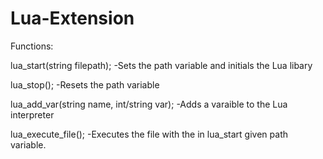 # Lua-Extension

Functions:

lua_start(string filepath);
-Sets the path variable and initials the Lua libary

lua_stop();
-Resets the path variable

lua_add_var(string name, int/string var);
-Adds a varaible to the Lua interpreter

lua_execute_file();
-Executes the file with the in lua_start given path variable.
